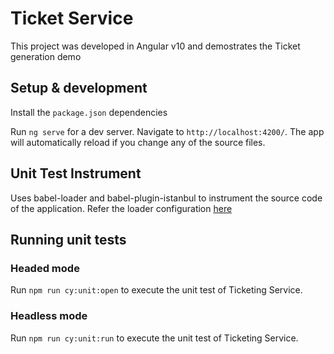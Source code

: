 # Ticket Service

This project was developed in Angular v10 and demostrates the Ticket generation demo

## Setup & development

Install the `package.json` dependencies

Run `ng serve` for a dev server. Navigate to `http://localhost:4200/`. The app will automatically reload if you change any of the source files.

## Unit Test Instrument

Uses babel-loader and babel-plugin-istanbul to instrument the source code of the application. Refer the loader configuration [here](https://github.com/kishok/ticket-coupon/blob/11cfe93a40c1ffaa5f0b10d138e1bfb17909e5b6/cypress/plugins/cy-ts-preprocessor.js#L12) 

## Running unit tests

### Headed mode
Run `npm run cy:unit:open` to execute the unit test of Ticketing Service.

### Headless mode
Run `npm run cy:unit:run` to execute the unit test of Ticketing Service.